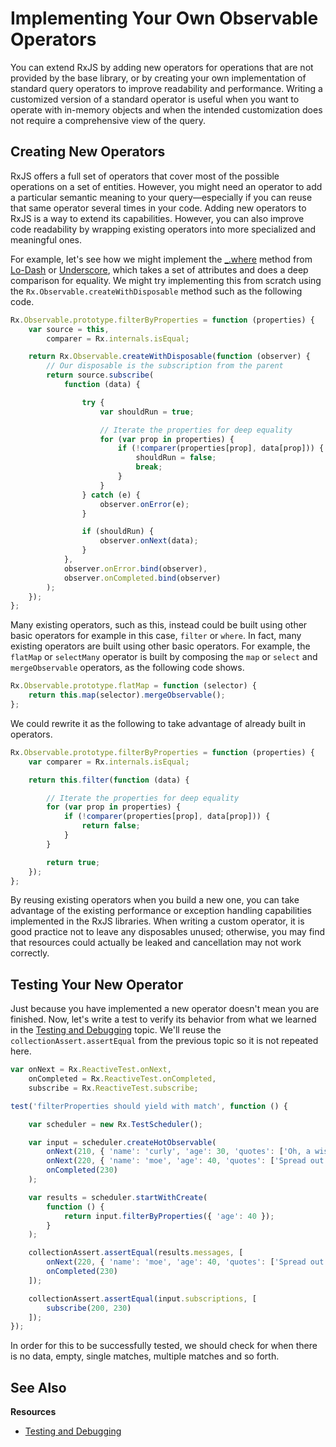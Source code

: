 # Implementing Your Own Observable Operators #

You can extend RxJS by adding new operators for operations that are not provided by the base library, or by creating your own implementation of standard query operators to improve readability and performance. Writing a customized version of a standard operator is useful when you want to operate with in-memory objects and when the intended customization does not require a comprehensive view of the query.

## Creating New Operators ##

RxJS offers a full set of operators that cover most of the possible operations on a set of entities. However, you might need an operator to add a particular semantic meaning to your query—especially if you can reuse that same operator several times in your code.  Adding new operators to RxJS is a way to extend its capabilities. However, you can also improve code readability by wrapping existing operators into more specialized and meaningful ones.

For example, let's see how we might implement the [_.where](http://lodash.com/docs#where) method from [Lo-Dash](http://lodash.com/) or [Underscore](http://underscorejs.org/), which takes a set of attributes and does a deep comparison for equality.  We might try implementing this from scratch using the `Rx.Observable.createWithDisposable` method such as the following code.

```js
Rx.Observable.prototype.filterByProperties = function (properties) {
	var source = this,
		comparer = Rx.internals.isEqual;

	return Rx.Observable.createWithDisposable(function (observer) {
		// Our disposable is the subscription from the parent
		return source.subscribe(
			function (data) {

				try {
					var shouldRun = true;

					// Iterate the properties for deep equality
					for (var prop in properties) {
						if (!comparer(properties[prop], data[prop])) {
							shouldRun = false;
							break;
						}
					}
				} catch (e) {
					observer.onError(e);
				}

				if (shouldRun) {
					observer.onNext(data);
				}
			},
			observer.onError.bind(observer),
			observer.onCompleted.bind(observer)
		);
	});
};
```

Many existing operators, such as this, instead could be built using other basic operators for example in this case, `filter` or `where`.  In fact, many existing operators are built using other basic operators. For example, the `flatMap` or `selectMany` operator is built by composing the `map` or `select` and `mergeObservable` operators, as the following code shows.

```js
Rx.Observable.prototype.flatMap = function (selector) {
	return this.map(selector).mergeObservable();
};
```

We could rewrite it as the following to take advantage of already built in operators.

```js
Rx.Observable.prototype.filterByProperties = function (properties) {
	var comparer = Rx.internals.isEqual;

	return this.filter(function (data) {

		// Iterate the properties for deep equality
		for (var prop in properties) {
			if (!comparer(properties[prop], data[prop])) {
				return false;
			}
		}

		return true;
	});
};
```

By reusing existing operators when you build a new one, you can take advantage of the existing performance or exception handling capabilities implemented in the RxJS libraries.  When writing a custom operator, it is good practice not to leave any disposables unused; otherwise, you may find that resources could actually be leaked and cancellation may not work correctly.

## Testing Your New Operator ##

Just because you have implemented a new operator doesn't mean you are finished.  Now, let's write a test to verify its behavior from what we learned in the [Testing and Debugging](testing.md) topic.  We'll reuse the `collectionAssert.assertEqual` from the previous topic so it is not repeated here.

```js
var onNext = Rx.ReactiveTest.onNext,
    onCompleted = Rx.ReactiveTest.onCompleted,
    subscribe = Rx.ReactiveTest.subscribe;

test('filterProperties should yield with match', function () {

    var scheduler = new Rx.TestScheduler();

    var input = scheduler.createHotObservable(
        onNext(210, { 'name': 'curly', 'age': 30, 'quotes': ['Oh, a wise guy, eh?', 'Poifect!'] }),
        onNext(220, { 'name': 'moe', 'age': 40, 'quotes': ['Spread out!', 'You knucklehead!'] }),
        onCompleted(230)
    );

    var results = scheduler.startWithCreate(
        function () {
            return input.filterByProperties({ 'age': 40 });
        }
    );

    collectionAssert.assertEqual(results.messages, [
        onNext(220, { 'name': 'moe', 'age': 40, 'quotes': ['Spread out!', 'You knucklehead!'] }),
        onCompleted(230)
    ]);

    collectionAssert.assertEqual(input.subscriptions, [
    	subscribe(200, 230)
    ]);
});
```

In order for this to be successfully tested, we should check for when there is no data, empty, single matches, multiple matches and so forth.

## See Also ##

**Resources**
- [Testing and Debugging](testing.md)
